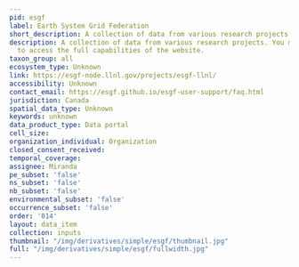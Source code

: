 ```yaml
---
pid: esgf
label: Earth System Grid Federation
short_description: A collection of data from various research projects.
description: A collection of data from various research projects. You must log in
  to access the full capabilities of the website.
taxon_group: all
ecosystem_type: Unknown
link: https://esgf-node.llnl.gov/projects/esgf-llnl/
accessibility: Unknown
contact_email: https://esgf.github.io/esgf-user-support/faq.html
jurisdiction: Canada
spatial_data_type: Unknown
keywords: unknown
data_product_type: Data portal
cell_size: 
organization_individual: Organization
closed_consent_received: 
temporal_coverage: 
assignee: Miranda
pe_subset: 'false'
ns_subset: 'false'
nb_subset: 'false'
environmental_subset: 'false'
occurrence_subset: 'false'
order: '014'
layout: data_item
collection: inputs
thumbnail: "/img/derivatives/simple/esgf/thumbnail.jpg"
full: "/img/derivatives/simple/esgf/fullwidth.jpg"
---
```

